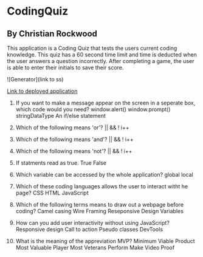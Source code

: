 # CodingQuiz
## By Christian Rockwood

This application is a Coding Quiz that tests the users current coding knowledge. This quiz has a 60 second time limit and time is deducted when the user answers a question incorrectly. After completing a game, the user is able to enter their initials to save their score.

![Generator](link to ss)

[Link to deployed application]()

1. If you want to make a message appear on the screen in a seperate box, which code would you need?
window.alert()
window.prompt()
stringDataType
An if/else statement

2. Which of the following means 'or'?
||
&&
!
i++

3. Which of the following means 'and'?
||
&&
!
i++

4. Which of the following means 'not'?
||
&&
!
i++

5. If statments read as true.
True
False

6. Which variable can be accessed by the whole application?
global
local

7. Which of these coding languages allows the user to interact witht he page?
CSS
HTML
JavaScript

8. Which of the following terms means to draw out a webpage before coding?
Camel casing
Wire Framing
Reseponsive Design
Variables

9. How can you add user interactivity without using JavaScript?
Responsive design
Call to action
Pseudo classes
DevTools

10. What is the meaning of the appreviation MVP?
Minimum Viable Product
Most Valuable Player
Most Veterans Perform
Make Video Proof